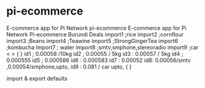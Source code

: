 # pi-ecommerce
E-commerce app for Pi Network
pi-ecommerce
E-commerce app for Pi Network
Pi-ecommerce Burundi Deals
import1 ;rice
import2 ;cornflour
import3 ;Beans
import4 ;Teawine
import5 ;StrongGingerTea
import6 ;kombucha
Import7 ; water
import8 ;smtv,smphone,stereoradio
import9 ;car
<   >
{
}
id1 ; 0.00058 /10kg
id2 ; 0.00055 / 5kg
id3 : 0.00057 / 5kg
id4 ; 0.000555
id5 ; 0.000586
id6 : 0.000583
id7 : 0.00052
id8: 0.00056/smtv ,0.00054/smphone,upto,
id9 : 0.081 / car upto,
{
}

import & export defaults

